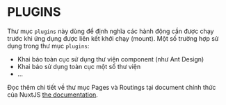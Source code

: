 # PLUGINS

Thư mục `plugins` này dùng để định nghĩa các hành động cần được chạy trước khi ứng dụng được liên kết khởi chạy (mount).
Một số trường hợp sử dụng trong thư mục `plugins`:
- Khai báo toàn cục sử dụng thư viện component (như Ant Design)
- Khai báo sử dụng toàn cục một số thư viện
- ...

Đọc thêm chi tiết về thư mục Pages và Routings tại document chính thức của NuxtJS [the documentation](https://nuxtjs.org/guide/plugins).
